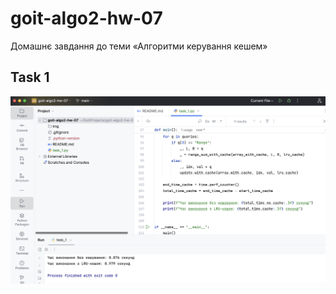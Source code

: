 # goit-algo2-hw-07
Домашнє завдання до теми «Алгоритми керування кешем»

## Task 1
![Task1](./img/task_1.png)